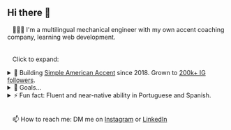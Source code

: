 ## Hi there 👋

&nbsp;&nbsp;&nbsp;👨🏻‍💻 I'm a multilingual mechanical engineer with my own accent coaching company, learning web development.
<br />
<br />
<br />
&nbsp;&nbsp;&nbsp;Click to expand:

<details>
  <summary>🔭 Building <a href="https://github.com/SimpleAmericanAccent">Simple American Accent</a> since 2018.
    Grown to <a href="https://www.instagram.com/SimpleAmericanAccent">200k+ IG followers</a>.
  </summary>
  <ul>
    <li>I help Brazilians get an American accent, if they are already advanced in English.</li>
    <li>Upgrading from a service business to a tech-enabled service business.</li>
    <li>I'm building my own full stack web app and already using the MVP with clients.
      <ul>
        <li>See my <a href="https://www.williamrosenberg.com">portfolio</a> for a simplified public demo of the app.</li>
      </ul>
      </li>
  </ul>
</details>

<!--
<details>
  <summary>👨🏻‍💻 Seeking a front-end web development job in parallel with my business. <a href="https://www.williamrosenberg.com">Already built an MVP full stack app for my business.</a>
  </summary>
  <ul>
    <li>Why?
      <ul>  
        <li>to build my skills further &</li>
        <li>to stabilize my income / take some financial pressure off my business.</li>
      </ul>
    </li>
    <li>Ideally:
      <ul>
        <li>Less than full-time would be great (10-40 hrs/wk), to have more time for my business</li>
        <li>Remote (or potentially hybrid if in Chicago)</li>
        <li>Focused more on React/JavaScript and less on design/HTML/CSS</li>
      </ul>
    </li>
    <li><a href="https://www.williamrosenberg.com">Here's my portfolio, including a demo version of the app I'm using with my accent coaching clients in my business.</a></li>
  </ul>
  </details> 
-->

<details><summary>🔮 Goals...</summary>
  <blockquote>  
    <details>
      <summary>Business-specific</summary>
        <ul>
          <li>Client results:
            <ul>
              <li>Develop reliable, rigorous accent measurement.</li>
              <li>Show statistically and personally significant improvements in clients' accents.</li>
              <li>Improve measurement of delivery success (accent improvement, testimonials, referrals, renewals; TTV, CHS, NPS, CRR, etc).</li>
              <li>Do better at all of these.</li>
            </ul>
          </li>
          <li>Financial: 12 months in a row of minimum $10k USD monthly sales</li>
        </ul>
    </details>
    <details>
      <summary>Software-specific</summary>
        <ul>
          <li>Near term: Become awesome at JavaScript/React/Express and use that in my business.</li>
          <li>Longer term: Learn more about AI, machine learning, data science, statistics, etc and use that in my business.</li>
        </ul>
    </details>
    <details>
      <summary>Life in general</summary>  
      <ul>
        <li>Much longer term: Go beyond just American accent for Brazilians... to somehow contribute more generally to speech, language, communication, consciousness, etc. TBD. (Let's solve a narrow problem first!)</li>
        <li>Run a marathon in under 4 hours. My first was around 7.5 hours.</li>
      </ul>
    </details>
  </blockquote>
</details>

<details>
  <summary>⚡ Fun fact: Fluent and near-native ability in Portuguese and Spanish.</summary>
  <ul>
    <li>I'm about 20 years deep into obsessing about sounding like a native speaker (or as close as I can get) in both of these.</li>
    <li>I'm a native speaker of American English with a so-called General American accent, but I'm pretty far from the norm when it comes to this obsession.</li>
    <li>I teach what I live, not just theory.</li>
  </ul>
  </details>

<br />

&nbsp;&nbsp;&nbsp;📫 How to reach me: DM me on [Instagram](https://www.instagram.com/SimpleAmericanAccent) or [LinkedIn](https://www.linkedin.com/in/wrosenberg/)


<!--
**will-rosenberg/will-rosenberg** is a ✨ _special_ ✨ repository because its `README.md` (this file) appears on your GitHub profile.

Here are some ideas to get you started:

- 🔭 I’m currently working on ...
- 🌱 I’m currently learning ...
- 👯 I’m looking to collaborate on ...
- 🤔 I’m looking for help with ...
- 💬 Ask me about ...
- 📫 How to reach me: ...
- 😄 Pronouns: ...
- ⚡ Fun fact: ...
-->
